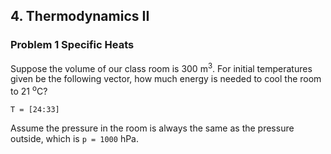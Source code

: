 
## 4. Thermodynamics II

### Problem 1 Specific Heats

Suppose the volume of our class room is 300 m<sup>3</sup>. For initial temperatures given be the following vector, how much energy is needed to cool the room to 21 <sup>o</sup>C?
```
T = [24:33]
```
Assume the pressure in the room is always the same as the pressure outside, which is `p = 1000` hPa. 
